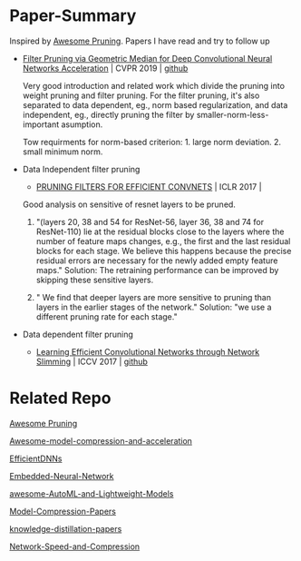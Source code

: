# Paper-Summary
Inspired by [Awesome Pruning](https://github.com/he-y/Awesome-Pruning#type-of-pruning).
Papers I have read and try to follow up

* [Filter Pruning via Geometric Median for Deep Convolutional Neural Networks Acceleration](https://arxiv.org/abs/1811.00250) | CVPR 2019 | [github](https://github.com/he-y/filter-pruning-geometric-median)
  
  Very good introduction and related work which divide the pruning into weight pruning and filter pruning. For the filter pruning, it's also separated to data dependent, eg., norm based regularization, and data independent, eg., directly pruning the filter by smaller-norm-less-important asumption.
  
  Tow requirments for norm-based criterion: 1. large norm deviation. 2. small minimum norm.
* Data Independent filter pruning
  * [PRUNING FILTERS FOR EFFICIENT CONVNETS](https://arxiv.org/pdf/1608.08710.pdf) | ICLR 2017 |
  
  Good analysis on sensitive of resnet layers to be pruned. 
  1. "(layers 20, 38 and 54 for ResNet-56, layer 36, 38 and 74 for      ResNet-110) lie at the residual blocks close to the layers where the number of feature maps changes, e.g., the first and the last residual blocks for each stage. We believe this happens because the precise residual errors are necessary for the newly added empty feature maps."
    Solution: The retraining performance can be improved by skipping these sensitive layers.
  
  2. " We find that deeper layers are more sensitive to pruning than layers in the earlier stages of the network."
    Solution: "we use a different pruning rate for each stage."
  
* Data dependent filter pruning
  * [Learning Efficient Convolutional Networks through Network Slimming](https://arxiv.org/pdf/1708.06519.pdf) | ICCV 2017 | [github](https://github.com/liuzhuang13/slimming)
  
# Related Repo
[Awesome Pruning](https://github.com/he-y/Awesome-Pruning#type-of-pruning)

[Awesome-model-compression-and-acceleration](https://github.com/memoiry/Awesome-model-compression-and-acceleration)

[EfficientDNNs](https://github.com/MingSun-Tse/EfficientDNNs)

[Embedded-Neural-Network](https://github.com/ZhishengWang/Embedded-Neural-Network)

[awesome-AutoML-and-Lightweight-Models](https://github.com/guan-yuan/awesome-AutoML-and-Lightweight-Models)

[Model-Compression-Papers](https://github.com/chester256/Model-Compression-Papers)

[knowledge-distillation-papers](https://github.com/lhyfst/knowledge-distillation-papers)

[Network-Speed-and-Compression](https://github.com/mrgloom/Network-Speed-and-Compression)
